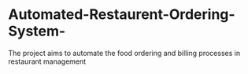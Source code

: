 # Automated-Restaurent-Ordering-System-
The project aims to automate the food ordering and billing processes in restaurant management
